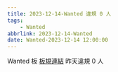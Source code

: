 ```yaml
---
title: 2023-12-14-Wanted 違規 0 人
tags:
    - Wanted
abbrlink: 2023-12-14-Wanted
date: Wanted-2023-12-14 12:00:00
---
```

Wanted 板 [板規連結](https://www.ptt.cc/bbs/Wanted/M.1608829773.A.D3B.html)
昨天違規 0 人
